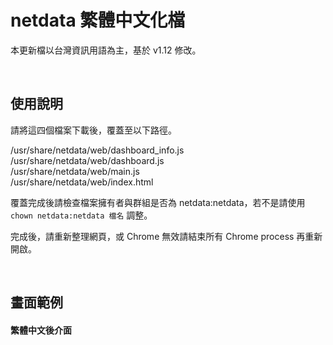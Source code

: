 # netdata 繁體中文化檔

本更新檔以台灣資訊用語為主，基於 v1.12 修改。  

&nbsp;&nbsp;
&nbsp;&nbsp;

## 使用說明

請將這四個檔案下載後，覆蓋至以下路徑。

  /usr/share/netdata/web/dashboard_info.js   
  /usr/share/netdata/web/dashboard.js   
  /usr/share/netdata/web/main.js   
  /usr/share/netdata/web/index.html   
    
覆蓋完成後請檢查檔案擁有者與群組是否為 netdata:netdata，若不是請使用 `chown netdata:netdata 檔名` 調整。


完成後，請重新整理網頁，或 Chrome 無效請結束所有 Chrome process 再重新開啟。
  

&nbsp;&nbsp;
&nbsp;&nbsp;

      
## 畫面範例


#### 繁體中文後介面
